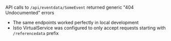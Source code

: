 API calls to `/api/eventdata/SomeEvent` returned generic "404 Undocumented" errors
- The same endpoints worked perfectly in local development
- Istio VirtualService was configured to only accept requests starting with `/referencedata` prefix